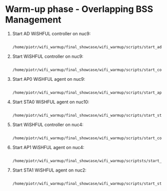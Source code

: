 Warm-up phase - Overlapping BSS Management
==========================================

1. Start AD WiSHFUL controller on nuc9:

		/home/piotr/wifi_warmup/final_showcase/wifi_warmup/scripts/start_ad.sh

2. Start WiSHFUL controller on nuc9:

		/home/piotr/wifi_warmup/final_showcase/wifi_warmup/scripts/start_controller0.sh

3. Start AP0 WiSHFUL agent on nuc9:

		/home/piotr/wifi_warmup/final_showcase/wifi_warmup/scripts/start_ap0.sh

4. Start STA0 WiSHFUL agent on nuc10:
		
		/home/piotr/wifi_warmup/final_showcase/wifi_warmup/scripts/start_sta0.sh

5. Start WiSHFUL controller on nuc4:

		/home/piotr/wifi_warmup/final_showcase/wifi_warmup/scripts/start_controller1.sh

6. Start AP1 WiSHFUL agent on nuc4:

		/home/piotr/wifi_warmup/final_showcase/wifi_warmup/scriptsts/start_ap1.sh

7. Start STA1 WiSHFUL agent on nuc2:
		
		/home/piotr/wifi_warmup/final_showcase/wifi_warmup/scripts/start_sta1.sh
